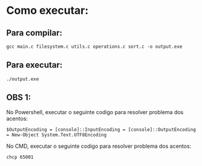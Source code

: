 # Como executar:

## Para compilar:

`gcc main.c filesystem.c utils.c operations.c sort.c -o output.exe`

## Para executar:

`./output.exe`

## OBS 1:

No Powershell, executar o seguinte codigo para resolver problema dos acentos:

`$OutputEncoding = [console]::InputEncoding = [console]::OutputEncoding =
New-Object System.Text.UTF8Encoding`

No CMD, executar o seguinte codigo para resolver problema dos acentos:

`chcp 65001`
